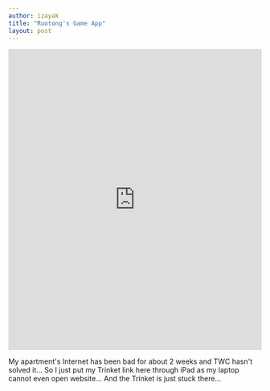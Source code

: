 ```yaml
---
author: izayak
title: "Ruotong's Game App"
layout: post
---
```


<iframe src="https://trinket.io/embed/python/b3b7f8f0d0" width="100%" height="600" frameborder="0" marginwidth="0" marginheight="0" allowfullscreen></iframe>

My apartment's Internet has been bad for about 2 weeks and TWC hasn't solved it...
So I just put my Trinket link here through iPad as my laptop cannot even open website...
And the Trinket is just stuck there... 

